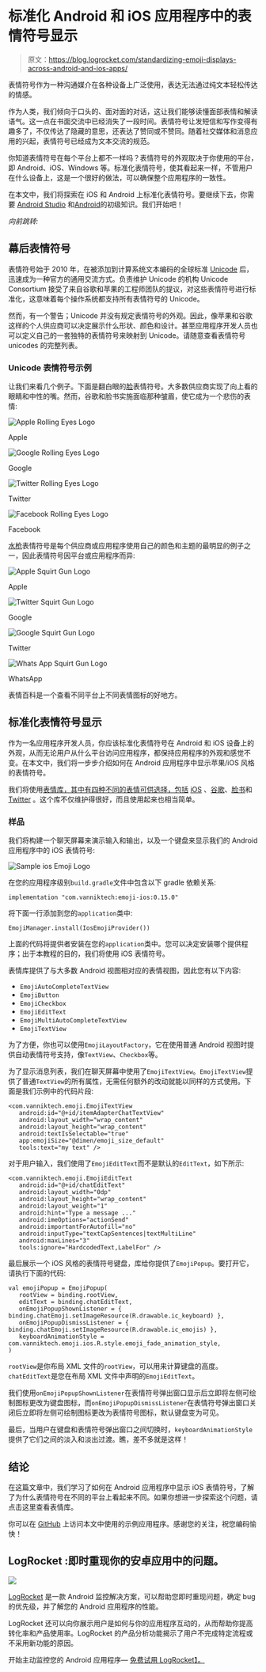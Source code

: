 # 标准化 Android 和 iOS 应用程序中的表情符号显示

> 原文：<https://blog.logrocket.com/standardizing-emoji-displays-across-android-and-ios-apps/>

表情符号作为一种沟通媒介在各种设备上广泛使用，表达无法通过纯文本轻松传达的情感。

作为人类，我们倾向于口头的、面对面的对话，这让我们能够读懂面部表情和解读语气。这一点在书面交流中已经消失了一段时间。表情符号让发短信和写作变得有趣多了，不仅传达了隐藏的意思，还表达了赞同或不赞同。随着社交媒体和消息应用的兴起，表情符号已经成为文本交流的规范。

你知道表情符号在每个平台上都不一样吗？表情符号的外观取决于你使用的平台，即 Android、iOS、Windows 等。标准化表情符号，使其看起来一样，不管用户在什么设备上，这是一个很好的做法，可以确保整个应用程序的一致性。

在本文中，我们将探索在 iOS 和 Android 上标准化表情符号。要继续下去，你需要 [Android Studio](https://developer.android.com/studio) 和[Android](https://blog.logrocket.com/building-android-app-graphql/)的初级知识。我们开始吧！

*向前跳转:*

## 幕后表情符号

表情符号始于 2010 年，在被添加到计算系统文本编码的全球标准 [Unicode](https://home.unicode.org) 后，迅速成为一种官方的通用交流方式。负责维护 Unicode 的机构 Unicode Consortium 接受了来自谷歌和苹果的工程师团队的提议，对这些表情符号进行标准化，这意味着每个操作系统都支持所有表情符号的 Unicode。

然而，有一个警告；Unicode 并没有规定表情符号的外观。因此，像苹果和谷歌这样的个人供应商可以决定展示什么形状、颜色和设计。甚至应用程序开发人员也可以定义自己的一套独特的表情符号来映射到 Unicode。请随意查看表情符号 unicodes 的完整列表。

### Unicode 表情符号示例

让我们来看几个例子。下面是翻白眼的[脸](https://emojipedia.org/face-with-rolling-eyes/)表情符号。大多数供应商实现了向上看的眼睛和中性的嘴。然而，谷歌和脸书实施面临那种皱眉，使它成为一个悲伤的表情:

![Apple Rolling Eyes Logo](img/a508639411280d7cd331285355b3baea.png)

Apple

![Google Rolling Eyes Logo](img/df712aa9d9c9d3e7cde168843e529c01.png)

Google

![Twitter Rolling Eyes Logo](img/21de0de371de079c08686f311640650d.png)

Twitter

![Facebook Rolling Eyes Logo](img/4957585b56e483c6314a6fdfed63be45.png)

Facebook

[水枪](https://emojipedia.org/pistol/)表情符号是每个供应商或应用程序使用自己的颜色和主题的最明显的例子之一，因此表情符号因平台或应用程序而异:

![Apple Squirt Gun Logo](img/9db9a8480e5f38da748f2cff87a4dc7a.png)

Apple

![Twitter Squirt Gun Logo](img/5ade3febb85eec87e3cfee664104a00f.png)

Google

![Google Squirt Gun Logo](img/b6818441268f852b417390951c7337b7.png)

Twitter

![Whats App Squirt Gun Logo](img/a1d53a66a2fb230ccb37f7554328dfa2.png)

WhatsApp

表情百科是一个查看不同平台上不同表情图标的好地方。

## 标准化表情符号显示

作为一名应用程序开发人员，你应该标准化表情符号在 Android 和 iOS 设备上的外观，从而无论用户从什么平台访问应用程序，都保持应用程序的外观和感觉不变。在本文中，我们将一步步介绍如何在 Android 应用程序中显示苹果/iOS 风格的表情符号。

我们将使用[表情库，其中有四种不同的表情可供选择，包括](https://github.com/vanniktech/Emoji) [iOS](https://github.com/vanniktech/Emoji#ios-emojis) 、[谷歌](https://github.com/vanniktech/Emoji#google)、[脸书](https://github.com/vanniktech/Emoji#facebook)和 [Twitter](https://github.com/vanniktech/Emoji#twitter) 。这个库不仅维护得很好，而且使用起来也相当简单。

### 样品

我们将构建一个聊天屏幕来演示输入和输出，以及一个键盘来显示我们的 Android 应用程序中的 iOS 表情符号:

![Sample ios Emoji Logo](img/6c2e9af9bd8ef2036815d0eddda1f8db.png)

在您的应用程序级别`build.gradle`文件中包含以下 gradle 依赖关系:

```
implementation "com.vanniktech:emoji-ios:0.15.0"

```

将下面一行添加到您的`application`类中:

```
EmojiManager.install(IosEmojiProvider())

```

上面的代码将提供者安装在您的`application`类中。您可以决定安装哪个提供程序；出于本教程的目的，我们将使用 iOS 表情符号。

表情库提供了与大多数 Android 视图相对应的表情视图，因此您有以下内容:

*   `EmojiAutoCompleteTextView`
*   `EmojiButton`
*   `EmojiCheckbox`
*   `EmojiEditText`
*   `EmojiMultiAutoCompleteTextView`
*   `EmojiTextView`

为了方便，你也可以使用`EmojiLayoutFactory`，它在使用普通 Android 视图时提供自动表情符号支持，像`TextView`、`Checkbox`等。

为了显示消息列表，我们在聊天屏幕中使用了`EmojiTextView`。`EmojiTextView`提供了普通`TextView`的所有属性，无需任何额外的改动就能以同样的方式使用。下面是我们示例中的代码片段:

```
<com.vanniktech.emoji.EmojiTextView
   android:id="@+id/itemAdapterChatTextView"
   android:layout_width="wrap_content"
   android:layout_height="wrap_content"
   android:textIsSelectable="true"
   app:emojiSize="@dimen/emoji_size_default"
   tools:text="my text" />

```

对于用户输入，我们使用了`EmojiEditText`而不是默认的`EditText`，如下所示:

```
<com.vanniktech.emoji.EmojiEditText
   android:id="@+id/chatEditText"
   android:layout_width="0dp"
   android:layout_height="wrap_content"
   android:layout_weight="1"
   android:hint="Type a message ..."
   android:imeOptions="actionSend"
   android:importantForAutofill="no"
   android:inputType="textCapSentences|textMultiLine"
   android:maxLines="3"
   tools:ignore="HardcodedText,LabelFor" />

```

最后展示一个 iOS 风格的表情符号键盘，库给你提供了`EmojiPopup`。要打开它，请执行下面的代码:

```
val emojiPopup = EmojiPopup(
   rootView = binding.rootView,
   editText = binding.chatEditText,
   onEmojiPopupShownListener = { binding.chatEmoji.setImageResource(R.drawable.ic_keyboard) },
   onEmojiPopupDismissListener = { binding.chatEmoji.setImageResource(R.drawable.ic_emojis) },
   keyboardAnimationStyle = com.vanniktech.emoji.ios.R.style.emoji_fade_animation_style,
)

```

`rootView`是你布局 XML 文件的`rootView`，可以用来计算键盘的高度。`chatEditText`是您在布局 XML 文件中声明的`EmojiEditText`。

我们使用`onEmojiPopupShownListener`在表情符号弹出窗口显示后立即将左侧可绘制图标更改为键盘图标，而`onEmojiPopupDismissListener`在表情符号弹出窗口关闭后立即将左侧可绘制图标更改为表情符号图标，默认键盘变为可见。

最后，当用户在键盘和表情符号弹出窗口之间切换时，`keyboardAnimationStyle`提供了它们之间的淡入和淡出过渡。瞧，差不多就是这样！

## 结论

在这篇文章中，我们学习了如何在 Android 应用程序中显示 iOS 表情符号，了解了为什么表情符号在不同的平台上看起来不同。如果你想进一步探索这个问题，请点击这里查看表情库。

你可以在 [GitHub](https://github.com/BhavyaRattan/iOSEmoji) 上访问本文中使用的示例应用程序。感谢您的关注，祝您编码愉快！

## LogRocket :即时重现你的安卓应用中的问题。

[![](img/b5ae4bd0ecde7aa9d5288746416d5e18.png)](https://lp.logrocket.com/blg/kotlin-signup)

[LogRocket](https://lp.logrocket.com/blg/kotlin-signup) 是一款 Android 监控解决方案，可以帮助您即时重现问题，确定 bug 的优先级，并了解您的 Android 应用程序的性能。

LogRocket 还可以向你展示用户是如何与你的应用程序互动的，从而帮助你提高转化率和产品使用率。LogRocket 的产品分析功能揭示了用户不完成特定流程或不采用新功能的原因。

开始主动监控您的 Android 应用程序— [免费试用 LogRocket】。](hhttps://lp.logrocket.com/blg/kotlin-signup)